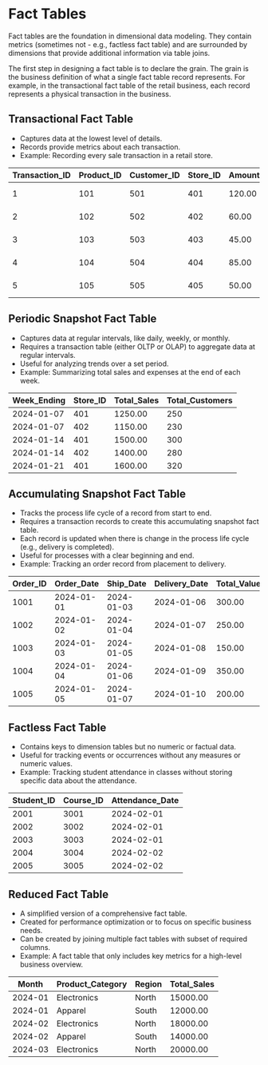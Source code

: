 # Fact Tables
Fact tables are the foundation in dimensional data modeling. They contain metrics (sometimes not - e.g., factless fact table) and are
surrounded by dimensions that provide additional information via table joins.

The first step in designing a fact table is to declare the grain. The grain is the business definition of what a single fact table record represents.
For example, in the transactional fact table of the retail business, each record represents a physical transaction in the business.

## Transactional Fact Table
- Captures data at the lowest level of details.
- Records provide metrics about each transaction.
- Example: Recording every sale transaction in a retail store.

| Transaction_ID | Product_ID | Customer_ID | Store_ID | Amount | Date       |
|----------------|------------|-------------|----------|--------|------------|
| 1              | 101        | 501         | 401      | 120.00 | 2024-01-01 |
| 2              | 102        | 502         | 402      |  60.00 | 2024-01-01 |
| 3              | 103        | 503         | 403      |  45.00 | 2024-01-01 |
| 4              | 104        | 504         | 404      |  85.00 | 2024-01-02 |
| 5              | 105        | 505         | 405      |  50.00 | 2024-01-02 |

## Periodic Snapshot Fact Table
- Captures data at regular intervals, like daily, weekly, or monthly.
- Requires a transaction table (either OLTP or OLAP) to aggregate data at regular intervals.
- Useful for analyzing trends over a set period.
- Example: Summarizing total sales and expenses at the end of each week.

| Week_Ending    | Store_ID | Total_Sales | Total_Customers |
|----------------|----------|-------------|-----------------|
| 2024-01-07     | 401      | 1250.00     | 250             |
| 2024-01-07     | 402      | 1150.00     | 230             |
| 2024-01-14     | 401      | 1500.00     | 300             |
| 2024-01-14     | 402      | 1400.00     | 280             |
| 2024-01-21     | 401      | 1600.00     | 320             |

## Accumulating Snapshot Fact Table
- Tracks the process life cycle of a record from start to end.
- Requires a transaction records to create this accumulating snapshot fact table.
- Each record is updated when there is change in the process life cycle (e.g., delivery is completed).
- Useful for processes with a clear beginning and end.
- Example: Tracking an order record from placement to delivery.

| Order_ID | Order_Date | Ship_Date | Delivery_Date | Total_Value |
|----------|------------|-----------|---------------|-------------|
| 1001     | 2024-01-01 | 2024-01-03| 2024-01-06    |  300.00     |
| 1002     | 2024-01-02 | 2024-01-04| 2024-01-07    |  250.00     |
| 1003     | 2024-01-03 | 2024-01-05| 2024-01-08    |  150.00     |
| 1004     | 2024-01-04 | 2024-01-06| 2024-01-09    |  350.00     |
| 1005     | 2024-01-05 | 2024-01-07| 2024-01-10    |  200.00     |

## Factless Fact Table
- Contains keys to dimension tables but no numeric or factual data.
- Useful for tracking events or occurrences without any measures or numeric values.
- Example: Tracking student attendance in classes without storing specific data about the attendance.

| Student_ID | Course_ID | Attendance_Date |
|------------|-----------|-----------------|
| 2001       | 3001      | 2024-02-01      |
| 2002       | 3002      | 2024-02-01      |
| 2003       | 3003      | 2024-02-01      |
| 2004       | 3004      | 2024-02-02      |
| 2005       | 3005      | 2024-02-02      |

## Reduced Fact Table
- A simplified version of a comprehensive fact table.
- Created for performance optimization or to focus on specific business needs.
- Can be created by joining multiple fact tables with subset of required columns.
- Example: A fact table that only includes key metrics for a high-level business overview.

| Month      | Product_Category | Region | Total_Sales |
|------------|------------------|--------|-------------|
| 2024-01    | Electronics      | North  | 15000.00    |
| 2024-01    | Apparel          | South  | 12000.00    |
| 2024-02    | Electronics      | North  | 18000.00    |
| 2024-02    | Apparel          | South  | 14000.00    |
| 2024-03    | Electronics      | North  | 20000.00    |
